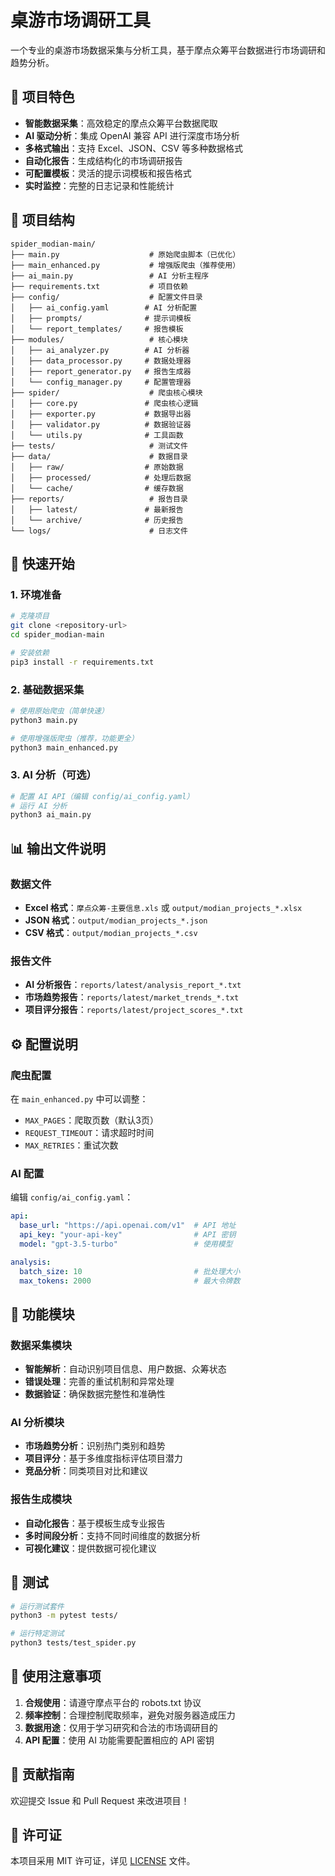 # 桌游市场调研工具

一个专业的桌游市场数据采集与分析工具，基于摩点众筹平台数据进行市场调研和趋势分析。

## 🎯 项目特色

- **智能数据采集**：高效稳定的摩点众筹平台数据爬取
- **AI 驱动分析**：集成 OpenAI 兼容 API 进行深度市场分析
- **多格式输出**：支持 Excel、JSON、CSV 等多种数据格式
- **自动化报告**：生成结构化的市场调研报告
- **可配置模板**：灵活的提示词模板和报告格式
- **实时监控**：完整的日志记录和性能统计

## 📁 项目结构

```
spider_modian-main/
├── main.py                    # 原始爬虫脚本（已优化）
├── main_enhanced.py           # 增强版爬虫（推荐使用）
├── ai_main.py                 # AI 分析主程序
├── requirements.txt           # 项目依赖
├── config/                    # 配置文件目录
│   ├── ai_config.yaml        # AI 分析配置
│   ├── prompts/              # 提示词模板
│   └── report_templates/     # 报告模板
├── modules/                   # 核心模块
│   ├── ai_analyzer.py        # AI 分析器
│   ├── data_processor.py     # 数据处理器
│   ├── report_generator.py   # 报告生成器
│   └── config_manager.py     # 配置管理器
├── spider/                    # 爬虫核心模块
│   ├── core.py               # 爬虫核心逻辑
│   ├── exporter.py           # 数据导出器
│   ├── validator.py          # 数据验证器
│   └── utils.py              # 工具函数
├── tests/                     # 测试文件
├── data/                      # 数据目录
│   ├── raw/                  # 原始数据
│   ├── processed/            # 处理后数据
│   └── cache/                # 缓存数据
├── reports/                   # 报告目录
│   ├── latest/               # 最新报告
│   └── archive/              # 历史报告
└── logs/                      # 日志文件
```

## 🚀 快速开始

### 1. 环境准备

```bash
# 克隆项目
git clone <repository-url>
cd spider_modian-main

# 安装依赖
pip3 install -r requirements.txt
```

### 2. 基础数据采集

```bash
# 使用原始爬虫（简单快速）
python3 main.py

# 使用增强版爬虫（推荐，功能更全）
python3 main_enhanced.py
```

### 3. AI 分析（可选）

```bash
# 配置 AI API（编辑 config/ai_config.yaml）
# 运行 AI 分析
python3 ai_main.py
```

## 📊 输出文件说明

### 数据文件
- **Excel 格式**：`摩点众筹-主要信息.xls` 或 `output/modian_projects_*.xlsx`
- **JSON 格式**：`output/modian_projects_*.json`
- **CSV 格式**：`output/modian_projects_*.csv`

### 报告文件
- **AI 分析报告**：`reports/latest/analysis_report_*.txt`
- **市场趋势报告**：`reports/latest/market_trends_*.txt`
- **项目评分报告**：`reports/latest/project_scores_*.txt`

## ⚙️ 配置说明

### 爬虫配置
在 `main_enhanced.py` 中可以调整：
- `MAX_PAGES`：爬取页数（默认3页）
- `REQUEST_TIMEOUT`：请求超时时间
- `MAX_RETRIES`：重试次数

### AI 配置
编辑 `config/ai_config.yaml`：
```yaml
api:
  base_url: "https://api.openai.com/v1"  # API 地址
  api_key: "your-api-key"                # API 密钥
  model: "gpt-3.5-turbo"                 # 使用模型

analysis:
  batch_size: 10                         # 批处理大小
  max_tokens: 2000                       # 最大令牌数
```

## 🔧 功能模块

### 数据采集模块
- **智能解析**：自动识别项目信息、用户数据、众筹状态
- **错误处理**：完善的重试机制和异常处理
- **数据验证**：确保数据完整性和准确性

### AI 分析模块
- **市场趋势分析**：识别热门类别和趋势
- **项目评分**：基于多维度指标评估项目潜力
- **竞品分析**：同类项目对比和建议

### 报告生成模块
- **自动化报告**：基于模板生成专业报告
- **多时间段分析**：支持不同时间维度的数据分析
- **可视化建议**：提供数据可视化建议

## 🧪 测试

```bash
# 运行测试套件
python3 -m pytest tests/

# 运行特定测试
python3 tests/test_spider.py
```

## 📝 使用注意事项

1. **合规使用**：请遵守摩点平台的 robots.txt 协议
2. **频率控制**：合理控制爬取频率，避免对服务器造成压力
3. **数据用途**：仅用于学习研究和合法的市场调研目的
4. **API 配置**：使用 AI 功能需要配置相应的 API 密钥

## 🤝 贡献指南

欢迎提交 Issue 和 Pull Request 来改进项目！

## 📄 许可证

本项目采用 MIT 许可证，详见 [LICENSE](LICENSE) 文件。
